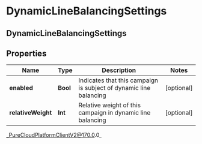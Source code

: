# DynamicLineBalancingSettings

## DynamicLineBalancingSettings

## Properties

|Name | Type | Description | Notes|
|------------ | ------------- | ------------- | -------------|
| **enabled** | **Bool** | Indicates that this campaign is subject of dynamic line balancing | [optional] |
| **relativeWeight** | **Int** | Relative weight of this campaign in dynamic line balancing | [optional] |



_PureCloudPlatformClientV2@170.0.0_

